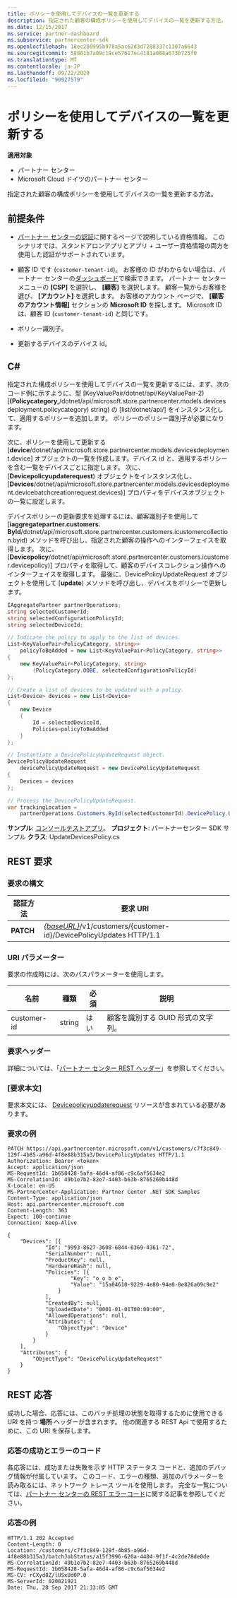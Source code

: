 ```yaml
---
title: ポリシーを使用してデバイスの一覧を更新する
description: 指定された顧客の構成ポリシーを使用してデバイスの一覧を更新する方法。
ms.date: 12/15/2017
ms.service: partner-dashboard
ms.subservice: partnercenter-sdk
ms.openlocfilehash: 18ec280995b978a5ac62d3d7288337c1307a6643
ms.sourcegitcommit: 58801b7a09c19ce57617ec4181a008a673b725f0
ms.translationtype: MT
ms.contentlocale: ja-JP
ms.lasthandoff: 09/22/2020
ms.locfileid: "90927579"
---
```

# <a name="update-a-list-of-devices-with-a-policy"></a>ポリシーを使用してデバイスの一覧を更新する

**適用対象**

- パートナー センター
- Microsoft Cloud ドイツのパートナー センター

指定された顧客の構成ポリシーを使用してデバイスの一覧を更新する方法。

## <a name="prerequisites"></a>前提条件

- [パートナー センターの認証](partner-center-authentication.md)に関するページで説明している資格情報。 このシナリオでは、スタンドアロンアプリとアプリ + ユーザー資格情報の両方を使用した認証がサポートされています。

- 顧客 ID です (`customer-tenant-id`)。 お客様の ID がわからない場合は、パートナー センターの[ダッシュボード](https://partner.microsoft.com/dashboard)で検索できます。 パートナー センター メニューの **[CSP]** を選択し、 **[顧客]** を選択します。 顧客一覧からお客様を選び、 **[アカウント]** を選択します。 お客様のアカウント ページで、 **[顧客のアカウント情報]** セクションの **Microsoft ID** を探します。 Microsoft ID は、顧客 ID (`customer-tenant-id`) と同じです。

- ポリシー識別子。

- 更新するデバイスのデバイス id。

## <a name="c"></a>C\#

指定された構成ポリシーを使用してデバイスの一覧を更新するには、まず、次のコード例に示すように、型 [KeyValuePair/dotnet/api/KeyValuePair-2) [**(Policycategory,**/dotnet/api/microsoft.store.partnercenter.models.devicesdeployment.policycategory) string) の [list/dotnet/api/] をインスタンス化して、適用するポリシーを追加します。 ポリシーのポリシー識別子が必要になります。

次に、ポリシーを使用して更新する [**device**/dotnet/api/microsoft.store.partnercenter.models.devicesdeployment.device] オブジェクトの一覧を作成します。デバイス id と、適用するポリシーを含む一覧をデバイスごとに指定します。 次に、[**Devicepolicyupdaterequest**) オブジェクトをインスタンス化し、[**Devices**/dotnet/api/microsoft.store.partnercenter.models.devicesdeployment.devicebatchcreationrequest.devices)] プロパティをデバイスオブジェクトの一覧に設定します。

デバイスポリシーの更新要求を処理するには、顧客識別子を使用して [**iaggregatepartner.customers. ById**/dotnet/api/microsoft.store.partnercenter.customers.icustomercollection.byid) メソッドを呼び出し、指定された顧客の操作へのインターフェイスを取得します。 次に、[**Devicepolicy**/dotnet/api/microsoft.store.partnercenter.customers.icustomer.devicepolicy)] プロパティを取得して、顧客のデバイスコレクション操作へのインターフェイスを取得します。 最後に、DevicePolicyUpdateRequest オブジェクトを使用して [**update**) メソッドを呼び出し、デバイスをポリシーで更新します。

``` csharp
IAggregatePartner partnerOperations;
string selectedCustomerId;
string selectedConfigurationPolicyId;
string selectedDeviceId;

// Indicate the policy to apply to the list of devices.
List<KeyValuePair<PolicyCategory, string>>
    policyToBeAdded = new List<KeyValuePair<PolicyCategory, string>>
{
    new KeyValuePair<PolicyCategory, string>
        (PolicyCategory.OOBE, selectedConfigurationPolicyId)
};

// Create a list of devices to be updated with a policy.
List<Device> devices = new List<Device>
{
    new Device
    {
        Id = selectedDeviceId,
        Policies=policyToBeAdded
    }
};

// Instantiate a DevicePolicyUpdateRequest object.
DevicePolicyUpdateRequest
    devicePolicyUpdateRequest = new DevicePolicyUpdateRequest
{
    Devices = devices
};

// Process the DevicePolicyUpdateRequest.
var trackingLocation =
    partnerOperations.Customers.ById(selectedCustomerId).DevicePolicy.Update(devicePolicyUpdateRequest);
```

**サンプル**: [コンソールテストアプリ](console-test-app.md)。 **プロジェクト**: パートナーセンター SDK サンプル **クラス**: UpdateDevicesPolicy.cs

## <a name="rest-request"></a>REST 要求

### <a name="request-syntax"></a>要求の構文

| 認証方法    | 要求 URI                                                                                         |
|-----------|-----------------------------------------------------------------------------------------------------|
| **PATCH** | [*{baseURL}*](partner-center-rest-urls.md)/v1/customers/{customer-id}/DevicePolicyUpdates HTTP/1.1 |

### <a name="uri-parameter"></a>URI パラメーター

要求の作成時には、次のパスパラメーターを使用します。

| 名前        | 種類   | 必須 | 説明                                           |
|-------------|--------|----------|-------------------------------------------------------|
| customer-id | string | はい      | 顧客を識別する GUID 形式の文字列。 |

### <a name="request-headers"></a>要求ヘッダー

詳細については、「[パートナー センター REST ヘッダー](headers.md)」を参照してください。

### <a name="request-body"></a>[要求本文]

要求本文には、 [Devicepolicyupdaterequest](device-deployment-resources.md#devicepolicyupdaterequest) リソースが含まれている必要があります。

### <a name="request-example"></a>要求の例

```http
PATCH https://api.partnercenter.microsoft.com/v1/customers/c7f3c849-129f-4b85-a96d-4f8e88b315a3/DevicePolicyUpdates HTTP/1.1
Authorization: Bearer <token>
Accept: application/json
MS-RequestId: 1b658428-5afa-46d4-af86-c9c6af5634e2
MS-CorrelationId: 49b1e7b2-82e7-4403-b63b-8765269b448d
X-Locale: en-US
MS-PartnerCenter-Application: Partner Center .NET SDK Samples
Content-Type: application/json
Host: api.partnercenter.microsoft.com
Content-Length: 363
Expect: 100-continue
Connection: Keep-Alive

{
    "Devices": [{
            "Id": "9993-8627-3608-6844-6369-4361-72",
            "SerialNumber": null,
            "ProductKey": null,
            "HardwareHash": null,
            "Policies": [{
                    "Key": "o_o_b_e",
                    "Value": "15a04610-9229-4e80-94e0-0e826a09c9e2"
                }
            ],
            "CreatedBy": null,
            "UploadedDate": "0001-01-01T00:00:00",
            "AllowedOperations": null,
            "Attributes": {
                "ObjectType": "Device"
            }
        }
    ],
    "Attributes": {
        "ObjectType": "DevicePolicyUpdateRequest"
    }
}
```

## <a name="rest-response"></a>REST 応答

成功した場合、応答には、このバッチ処理の状態を取得するために使用できる URI を持つ **場所** ヘッダーが含まれます。 他の関連する REST Api で使用するために、この URI を保存します。

### <a name="response-success-and-error-codes"></a>応答の成功とエラーのコード

各応答には、成功または失敗を示す HTTP ステータス コードと、追加のデバッグ情報が付属しています。 このコード、エラーの種類、追加のパラメーターを読み取るには、ネットワーク トレース ツールを使用します。 完全な一覧については、[パートナー センターの REST エラーコード](error-codes.md)に関する記事を参照してください。

### <a name="response-example"></a>応答の例

```http
HTTP/1.1 202 Accepted
Content-Length: 0
Location: /customers/c7f3c849-129f-4b85-a96d-4f8e88b315a3/batchJobStatus/a15f3996-620a-4404-9f1f-4c2de78de0de
MS-CorrelationId: 49b1e7b2-82e7-4403-b63b-8765269b448d
MS-RequestId: 1b658428-5afa-46d4-af86-c9c6af5634e2
MS-CV: rCXyd8Z/lUSxUd0P.0
MS-ServerId: 020021921
Date: Thu, 28 Sep 2017 21:33:05 GMT
```
